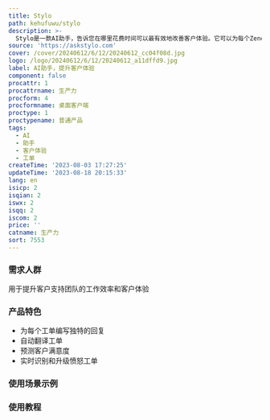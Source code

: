 ```yaml
---
title: Stylo
path: kehufuwu/stylo
description: >-
  Stylo是一款AI助手，告诉您在哪里花费时间可以最有效地改善客户体验。它可以为每个Zendesk工单提供ChatGPT的能力，并支持多语言翻译、CSAT预测和实时识别和升级愤怒工单等功能。定价合理，每个坐席每月仅需10美元。
source: 'https://askstylo.com'
cover: /cover/20240612/6/12/20240612_cc04f08d.jpg
logo: /logo/20240612/6/12/20240612_a11dffd9.jpg
label: AI助手，提升客户体验
component: false
procattr: 1
procattrname: 生产力
procform: 4
procformname: 桌面客户端
proctype: 1
proctypename: 普通产品
tags:
  - AI
  - 助手
  - 客户体验
  - 工单
createTime: '2023-08-03 17:27:25'
updateTime: '2023-08-18 20:15:33'
lang: en
isicp: 2
isqian: 2
iswx: 2
isqq: 2
iscom: 2
price: ''
catname: 生产力
sort: 7553
---
```




### 需求人群
用于提升客户支持团队的工作效率和客户体验

### 产品特色
- 为每个工单编写独特的回复
- 自动翻译工单
- 预测客户满意度
- 实时识别和升级愤怒工单

### 使用场景示例


### 使用教程


  

